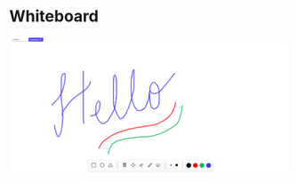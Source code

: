 # Whiteboard
![WhiteBoard](https://github.com/iuashrafi/whiteboard/blob/main/screenshots/WhiteBoard.png)
